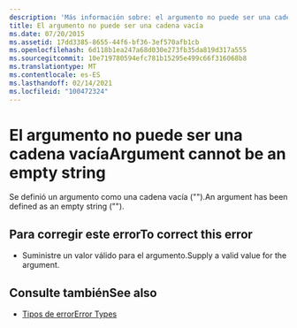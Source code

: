 ```yaml
---
description: 'Más información sobre: el argumento no puede ser una cadena vacía'
title: El argumento no puede ser una cadena vacía
ms.date: 07/20/2015
ms.assetid: 17dd3385-8655-44f6-bf36-3ef570afb1cb
ms.openlocfilehash: 6d118b1ea247a68d030e273fb35da819d317a555
ms.sourcegitcommit: 10e719780594efc781b15295e499c66f316068b8
ms.translationtype: MT
ms.contentlocale: es-ES
ms.lasthandoff: 02/14/2021
ms.locfileid: "100472324"
---
```

# <a name="argument-cannot-be-an-empty-string"></a><span data-ttu-id="cd207-103">El argumento no puede ser una cadena vacía</span><span class="sxs-lookup"><span data-stu-id="cd207-103">Argument cannot be an empty string</span></span>

<span data-ttu-id="cd207-104">Se definió un argumento como una cadena vacía ("").</span><span class="sxs-lookup"><span data-stu-id="cd207-104">An argument has been defined as an empty string ("").</span></span>  
  
## <a name="to-correct-this-error"></a><span data-ttu-id="cd207-105">Para corregir este error</span><span class="sxs-lookup"><span data-stu-id="cd207-105">To correct this error</span></span>  
  
- <span data-ttu-id="cd207-106">Suministre un valor válido para el argumento.</span><span class="sxs-lookup"><span data-stu-id="cd207-106">Supply a valid value for the argument.</span></span>  
  
## <a name="see-also"></a><span data-ttu-id="cd207-107">Consulte también</span><span class="sxs-lookup"><span data-stu-id="cd207-107">See also</span></span>

- [<span data-ttu-id="cd207-108">Tipos de error</span><span class="sxs-lookup"><span data-stu-id="cd207-108">Error Types</span></span>](../programming-guide/language-features/error-types.md)
